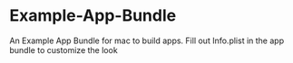 # Example-App-Bundle

An Example App Bundle for mac to build apps.
Fill out Info.plist in the app bundle to customize the look
